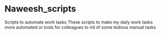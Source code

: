 # Naweesh_scripts
Scripts to automate work tasks
These scripts to make my daily work tasks more automated or tools for colleagues to rid of some tedious manual tasks
